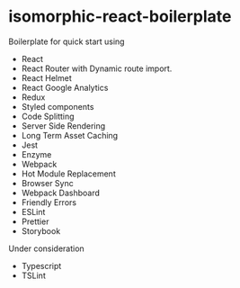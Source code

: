 # isomorphic-react-boilerplate

Boilerplate for quick start using 

- React
- React Router with Dynamic route import.
- React Helmet
- React Google Analytics
- Redux
- Styled components
- Code Splitting
- Server Side Rendering
- Long Term Asset Caching
- Jest
- Enzyme
- Webpack
- Hot Module Replacement
- Browser Sync
- Webpack Dashboard
- Friendly Errors
- ESLint
- Prettier
- Storybook

Under consideration

- Typescript
- TSLint
